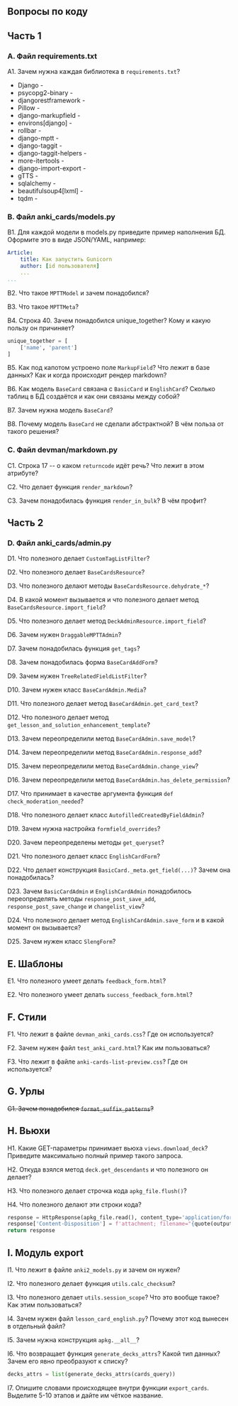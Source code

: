 ## Вопросы по коду

## Часть 1

### A. Файл requirements.txt

A1. Зачем нужна каждая библиотека в `requirements.txt`?

- Django -
- psycopg2-binary -
- djangorestframework -
- Pillow -
- django-markupfield -
- environs[django] -
- rollbar -
- django-mptt -
- django-taggit -
- django-taggit-helpers -
- more-itertools -
- django-import-export -
- gTTS -
- sqlalchemy -
- beautifulsoup4[lxml] -
- tqdm -


### B. Файл anki_cards/models.py

B1. Для каждой модели в models.py приведите пример наполнения БД. Оформите это в виде JSON/YAML, например:

```yaml
Article:
    title: Как запустить Gunicorn
    author: [id пользователя]
    ...
...
```

B2. Что такое `MPTTModel` и зачем понадобился?

B3. Что такое `MPTTMeta`?

B4. Строка 40. Зачем понадобился unique_together? Кому и какую пользу он причиняет?

```python
unique_together = [
    ['name', 'parent']
]
```

B5. Как под капотом устроено поле `MarkupField`? Что лежит в базе данных? Как и когда происходит рендер markdown?

B6. Как модель `BaseCard` связана с `BasicCard` и `EnglishCard`? Сколько таблиц в БД создаётся и как они связаны между собой?

B7. Зачем нужна модель `BaseCard`?

B8. Почему модель `BaseCard` не сделали абстрактной? В чём польза от такого решения?

### C. Файл devman/markdown.py

C1. Строка 17 -- о каком `returncode` идёт речь? Что лежит в этом атрибуте?

C2. Что делает функция `render_markdown`?

C3. Зачем понадобилась функция `render_in_bulk`? В чём профит?

## Часть 2

### D. Файл anki_cards/admin.py

D1. Что полезного делает `CustomTagListFilter`?

D2. Что полезного делает `BaseCardsResource`?

D3. Что полезного делают методы `BaseCardsResource.dehydrate_*`?

D4. В какой момент вызывается и что полезного делает метод `BaseCardsResource.import_field`?

D5. Что полезного делает метод `DeckAdminResource.import_field`?

D6. Зачем нужен `DraggableMPTTAdmin`?

D7. Зачем понадобилась функция `get_tags`?

D8. Зачем понадобилась форма `BaseCardAddForm`?

D9. Зачем нужен `TreeRelatedFieldListFilter`?

D10. Зачем нужен класс `BaseCardAdmin.Media`?

D11. Что полезного делает метод `BaseCardAdmin.get_card_text`?

D12. Что полезного делает метод `get_lesson_and_solution_enhancement_template`?

D13. Зачем переопределили метод `BaseCardAdmin.save_model`?

D14. Зачем переопределили метод `BaseCardAdmin.response_add`?

D15. Зачем переопределили метод `BaseCardAdmin.change_view`?

D16. Зачем переопределили метод `BaseCardAdmin.has_delete_permission`?

D17. Что принимает в качестве аргумента функция `def check_moderation_needed`?

D18. Что полезного делает класс `AutofilledCreatedByFieldAdmin`?

D19. Зачем нужна настройка `formfield_overrides`?

D20. Зачем переопределены методы `get_queryset`?

D21. Что полезного делает класс `EnglishCardForm`?

D22. Что делает конструкция `BasicCard._meta.get_field(...)`? Зачем она понадобилась?

D23. Зачем `BasicCardAdmin` и `EnglishCardAdmin` понадобилось переопределять методы `response_post_save_add`, `response_post_save_change` и `changelist_view`?

D24. Что полезного делает метод `EnglishCardAdmin.save_form` и в какой момент он вызывается?

D25. Зачем нужен класс `SlengForm`?

## E. Шаблоны

E1. Что полезного умеет делать `feedback_form.html`?

E2. Что полезного умеет делать `success_feedback_form.html`?


## F. Стили

F1. Что лежит в файле `devman_anki_cards.css`? Где он используется?

F2. Зачем нужен файл `test_anki_card.html`? Как им пользоваться?

F3. Что лежит в файле `anki-cards-list-preview.css`? Где он используется?


## G. Урлы

~~G1. Зачем понадобился `format_suffix_patterns`?~~


## H. Вьюхи

H1. Какие GET-параметры принимает вьюха `views.download_deck`? Приведите максимально полный пример такого запроса.

H2. Откуда взялся метод `deck.get_descendants` и что полезного он делает?

H3. Что полезного делает строчка кода `apkg_file.flush()`?

H4. Что полезного делают эти строки кода?

```python
response = HttpResponse(apkg_file.read(), content_type='application/force-download')
response['Content-Disposition'] = f'attachment; filename="{quote(output_file_name)}"'
return response
```

## I. Модуль export

I1. Что лежит в файле `anki2_models.py` и зачем он нужен?

I2. Что полезного делает функция `utils.calc_checksum`?

I3. Что полезного делает `utils.session_scope`? Что это вообще такое? Как этим пользоваться?

I4. Зачем нужен файл `lesson_card_english.py`? Почему этот код вынесен в отдельный файл?

I5. Зачем нужна конструкция `apkg.__all__`?

I6. Что возвращает функция `generate_decks_attrs`? Какой тип данных? Зачем его явно преобразуют к списку?

```python
decks_attrs = list(generate_decks_attrs(cards_query))
```

I7. Опишите словами происходящее внутри функции `export_cards`. Выделите 5-10 этапов и дайте им чёткое название.
